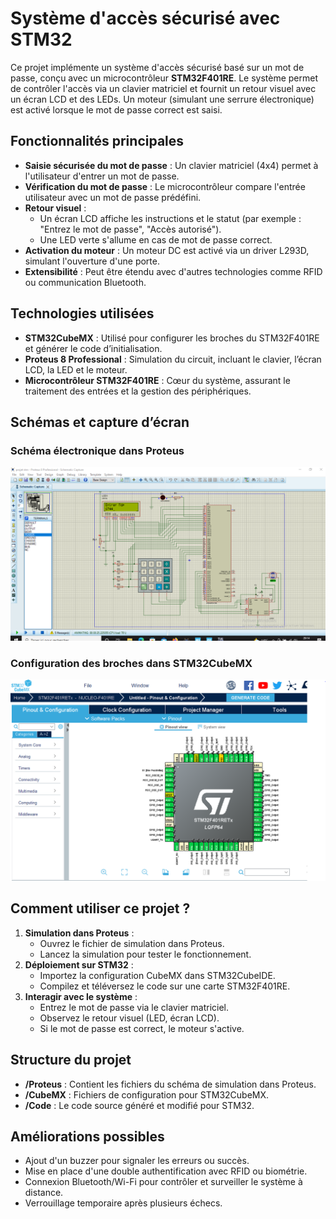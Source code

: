 # **Système d'accès sécurisé avec STM32**

Ce projet implémente un système d'accès sécurisé basé sur un mot de passe, conçu avec un microcontrôleur **STM32F401RE**. Le système permet de contrôler l'accès via un clavier matriciel et fournit un retour visuel avec un écran LCD et des LEDs. Un moteur (simulant une serrure électronique) est activé lorsque le mot de passe correct est saisi.

## **Fonctionnalités principales**
- **Saisie sécurisée du mot de passe** : Un clavier matriciel (4x4) permet à l'utilisateur d'entrer un mot de passe.
- **Vérification du mot de passe** : Le microcontrôleur compare l'entrée utilisateur avec un mot de passe prédéfini.
- **Retour visuel** : 
  - Un écran LCD affiche les instructions et le statut (par exemple : "Entrez le mot de passe", "Accès autorisé").
  - Une LED verte s'allume en cas de mot de passe correct.
- **Activation du moteur** : Un moteur DC est activé via un driver L293D, simulant l'ouverture d'une porte.
- **Extensibilité** : Peut être étendu avec d'autres technologies comme RFID ou communication Bluetooth.

## **Technologies utilisées**
- **STM32CubeMX** : Utilisé pour configurer les broches du STM32F401RE et générer le code d’initialisation.
- **Proteus 8 Professional** : Simulation du circuit, incluant le clavier, l’écran LCD, la LED et le moteur.
- **Microcontrôleur STM32F401RE** : Cœur du système, assurant le traitement des entrées et la gestion des périphériques.

## **Schémas et capture d’écran**
### **Schéma électronique dans Proteus**
![Schéma Proteus](5.PNG)

### **Configuration des broches dans STM32CubeMX**
![Configuration des broches](configurationpins.PNG)

## **Comment utiliser ce projet ?**
1. **Simulation dans Proteus** :
   - Ouvrez le fichier de simulation dans Proteus.
   - Lancez la simulation pour tester le fonctionnement.
2. **Déploiement sur STM32** :
   - Importez la configuration CubeMX dans STM32CubeIDE.
   - Compilez et téléversez le code sur une carte STM32F401RE.
3. **Interagir avec le système** :
   - Entrez le mot de passe via le clavier matriciel.
   - Observez le retour visuel (LED, écran LCD).
   - Si le mot de passe est correct, le moteur s'active.

## **Structure du projet**
- **/Proteus** : Contient les fichiers du schéma de simulation dans Proteus.
- **/CubeMX** : Fichiers de configuration pour STM32CubeMX.
- **/Code** : Le code source généré et modifié pour STM32.

## **Améliorations possibles**
- Ajout d'un buzzer pour signaler les erreurs ou succès.
- Mise en place d'une double authentification avec RFID ou biométrie.
- Connexion Bluetooth/Wi-Fi pour contrôler et surveiller le système à distance.
- Verrouillage temporaire après plusieurs échecs.

